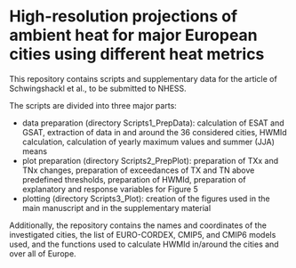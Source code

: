 # High-resolution projections of ambient heat for major European cities using different heat metrics

This repository contains scripts and supplementary data for the article of Schwingshackl et al., to be submitted to NHESS.

The scripts are divided into three major parts:
- data preparation (directory Scripts1_PrepData): calculation of ESAT and GSAT, extraction of data in and around the 36 considered cities, HWMId calculation, calculation of yearly maximum values and summer (JJA) means
- plot preparation (directory Scripts2_PrepPlot): preparation of TXx and TNx changes, preparation of exceedances of TX and TN above predefined thresholds, preparation of HWMId, preparation of explanatory and response variables for Figure 5
- plotting (directory Scripts3_Plot): creation of the figures used in the main manuscript and in the supplementary material

Additionally, the repository contains the names and coordinates of the investigated cities, the list of EURO-CORDEX, CMIP5, and CMIP6 models used, and the functions used to calculate HWMId in/around the cities and over all of Europe.
